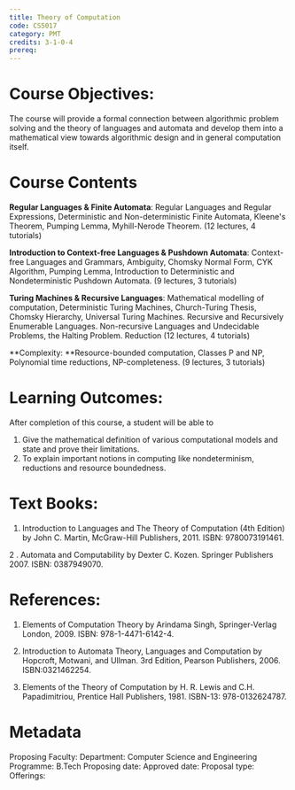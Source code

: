 ```yaml
---
title: Theory of Computation
code: CS5017
category: PMT
credits: 3-1-0-4
prereq: 
---
```


# Course Objectives: 
The course will provide a formal connection
between algorithmic problem solving and the theory of languages and
automata and develop them into a mathematical view towards algorithmic
design and in general computation itself.

# Course Contents
**Regular Languages & Finite Automata**: Regular Languages and Regular Expressions, Deterministic and Non-deterministic Finite Automata, Kleene's Theorem, Pumping Lemma, Myhill-Nerode Theorem. (12 lectures, 4 tutorials)

**Introduction to Context-free Languages & Pushdown Automata**: Context-free Languages and Grammars, Ambiguity, Chomsky Normal Form, CYK Algorithm, Pumping Lemma, Introduction to Deterministic and Nondeterministic Pushdown Automata.  (9 lectures,  3 tutorials) 

**Turing Machines & Recursive Languages**: Mathematical modelling of computation, Deterministic Turing Machines, Church-Turing Thesis, Chomsky Hierarchy, Universal Turing Machines. Recursive and Recursively Enumerable Languages. Non-recursive Languages and Undecidable Problems, the Halting Problem. Reduction  (12 lectures, 4 tutorials) 

**Complexity: **Resource-bounded computation, Classes P and NP, Polynomial time reductions, NP-completeness. (9 lectures,  3 tutorials)

# Learning Outcomes: 
After completion of this course, a student will be able to

1.  Give the mathematical definition of various computational models and
    state and prove their limitations.
2.  To explain important notions in computing like nondeterminism,
    reductions and resource boundedness.

# Text Books:
1.  Introduction to Languages and The Theory of Computation (4th
    Edition) by John C. Martin, McGraw-Hill Publishers, 2011. ISBN: 9780073191461.

2 . Automata and Computability by Dexter C. Kozen. Springer
    Publishers 2007. ISBN: 0387949070.

# References:
1.  Elements of Computation Theory by Arindama Singh, Springer-Verlag
    London, 2009. ISBN: 978-1-4471-6142-4.

2.  Introduction to Automata Theory, Languages and Computation by
    Hopcroft, Motwani, and Ullman. 3rd Edition, Pearson
    Publishers, 2006. ISBN:0321462254.

3.  Elements of the Theory of Computation by H. R. Lewis and C.H.
    Papadimitriou, Prentice Hall Publishers, 1981. ISBN-13:
    978-0132624787.

# Metadata
Proposing Faculty: 
Department: Computer Science and Engineering
Programme: B.Tech
Proposing date:
Approved date:
Proposal type:
Offerings:

